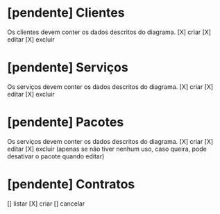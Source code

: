 <!-- # [pendente] Usuários
[] criar 
[] editar 
[] excluir
[] login -->
# [pendente] Clientes
Os clientes devem conter os dados descritos do diagrama.
[X] criar 
[X] editar 
[X] excluir
# [pendente] Serviços
Os serviços devem conter os dados descritos do diagrama.
[X] criar 
[X] editar 
[X] excluir
# [pendente] Pacotes
Os serviços devem conter os dados descritos do diagrama.
[X] criar 
[X] editar 
[X] excluir (apenas se não tiver nenhum uso, caso queira, pode desativar o pacote quando editar)
# [pendente] Contratos
[] listar
[X] criar 
[] cancelar